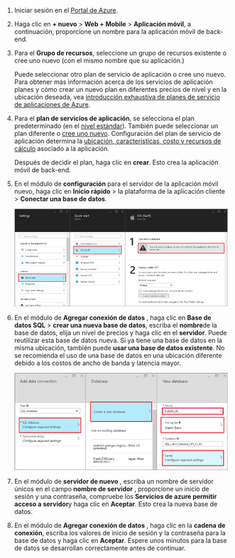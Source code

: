1. Iniciar sesión en el [Portal de Azure].

2. Haga clic en **+ nuevo** > **Web + Mobile** > **Aplicación móvil**, a continuación, proporcione un nombre para la aplicación móvil de back-end.

3. Para el **Grupo de recursos**, seleccione un grupo de recursos existente o cree uno nuevo (con el mismo nombre que su aplicación.) 
 
    Puede seleccionar otro plan de servicio de aplicación o cree uno nuevo. Para obtener más información acerca de los servicios de aplicación planes y cómo crear un nuevo plan en diferentes precios de nivel y en la ubicación deseada, vea [introducción exhaustiva de planes de servicio de aplicaciones de Azure](../articles/app-service/azure-web-sites-web-hosting-plans-in-depth-overview.md).

4. Para el **plan de servicios de aplicación**, se selecciona el plan predeterminado (en el [nivel estándar](https://azure.microsoft.com/pricing/details/app-service/)). También puede seleccionar un plan diferente o [cree uno nuevo](../app-service/azure-web-sites-web-hosting-plans-in-depth-overview.md#create-an-app-service-plan). Configuración del plan de servicio de aplicación determina la [ubicación, características, costo y recursos de cálculo](https://azure.microsoft.com/pricing/details/app-service/) asociado a la aplicación. 

    Después de decidir el plan, haga clic en **crear**. Esto crea la aplicación móvil de back-end. 
    
6. En el módulo de **configuración** para el servidor de la aplicación móvil nuevo, haga clic en **Inicio rápido** > la plataforma de la aplicación cliente > **Conectar una base de datos**. 

    ![](./media/app-service-mobile-dotnet-backend-create-new-service/dotnet-backend-create-data-connection.png)

7. En el módulo de **Agregar conexión de datos** , haga clic en **Base de datos SQL** > **crear una nueva base de datos**, escriba el **nombre**de la base de datos, elija un nivel de precios y haga clic en el **servidor**.  Puede reutilizar esta base de datos nueva. Si ya tiene una base de datos en la misma ubicación, también puede **usar una base de datos existente**. No se recomienda el uso de una base de datos en una ubicación diferente debido a los costos de ancho de banda y latencia mayor.
 
    ![](./media/app-service-mobile-dotnet-backend-create-new-service/dotnet-backend-create-db.png)

8. En el módulo de **servidor de nuevo** , escriba un nombre de servidor únicos en el campo **nombre de servidor** , proporcione un inicio de sesión y una contraseña, compruebe los **Servicios de azure permitir acceso a servidor**y haga clic en **Aceptar**. Esto crea la nueva base de datos.

9. En el módulo de **Agregar conexión de datos** , haga clic en la **cadena de conexión**, escriba los valores de inicio de sesión y la contraseña para la base de datos y haga clic en **Aceptar**. Espere unos minutos para la base de datos se desarrollan correctamente antes de continuar.

<!-- URLs. -->
[Portal de Azure]: https://portal.azure.com/
